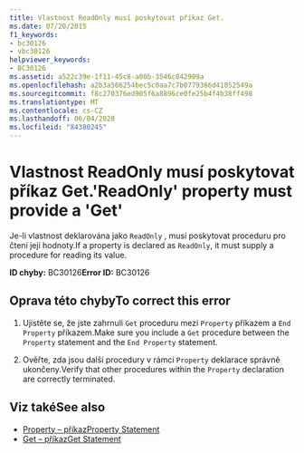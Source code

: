 ```yaml
---
title: Vlastnost ReadOnly musí poskytovat příkaz Get.
ms.date: 07/20/2015
f1_keywords:
- bc30126
- vbc30126
helpviewer_keywords:
- BC30126
ms.assetid: a522c39e-1f11-45c8-a00b-3546c842909a
ms.openlocfilehash: a2b3a566254bec5c0aa7c7b0779366d41052549a
ms.sourcegitcommit: f8c270376ed905f6a8896ce0fe25b4f4b38ff498
ms.translationtype: MT
ms.contentlocale: cs-CZ
ms.lasthandoff: 06/04/2020
ms.locfileid: "84380245"
---
```

# <a name="readonly-property-must-provide-a-get"></a><span data-ttu-id="ba51c-102">Vlastnost ReadOnly musí poskytovat příkaz Get.</span><span class="sxs-lookup"><span data-stu-id="ba51c-102">'ReadOnly' property must provide a 'Get'</span></span>
<span data-ttu-id="ba51c-103">Je-li vlastnost deklarována jako `ReadOnly` , musí poskytovat proceduru pro čtení její hodnoty.</span><span class="sxs-lookup"><span data-stu-id="ba51c-103">If a property is declared as `ReadOnly`, it must supply a procedure for reading its value.</span></span>  
  
 <span data-ttu-id="ba51c-104">**ID chyby:** BC30126</span><span class="sxs-lookup"><span data-stu-id="ba51c-104">**Error ID:** BC30126</span></span>  
  
## <a name="to-correct-this-error"></a><span data-ttu-id="ba51c-105">Oprava této chyby</span><span class="sxs-lookup"><span data-stu-id="ba51c-105">To correct this error</span></span>  
  
1. <span data-ttu-id="ba51c-106">Ujistěte se, že jste zahrnuli `Get` proceduru mezi `Property` příkazem a `End Property` příkazem.</span><span class="sxs-lookup"><span data-stu-id="ba51c-106">Make sure you include a `Get` procedure between the `Property` statement and the `End Property` statement.</span></span>  
  
2. <span data-ttu-id="ba51c-107">Ověřte, zda jsou další procedury v rámci `Property` deklarace správně ukončeny.</span><span class="sxs-lookup"><span data-stu-id="ba51c-107">Verify that other procedures within the `Property` declaration are correctly terminated.</span></span>  
  
## <a name="see-also"></a><span data-ttu-id="ba51c-108">Viz také</span><span class="sxs-lookup"><span data-stu-id="ba51c-108">See also</span></span>

- [<span data-ttu-id="ba51c-109">Property – příkaz</span><span class="sxs-lookup"><span data-stu-id="ba51c-109">Property Statement</span></span>](../language-reference/statements/property-statement.md)
- [<span data-ttu-id="ba51c-110">Get – příkaz</span><span class="sxs-lookup"><span data-stu-id="ba51c-110">Get Statement</span></span>](../language-reference/statements/get-statement.md)
